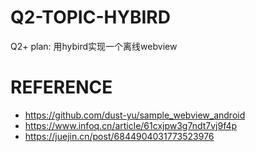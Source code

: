 # Q2-TOPIC-HYBIRD
Q2+ plan: 用hybird实现一个离线webview

# REFERENCE
- https://github.com/dust-yu/sample_webview_android
- https://www.infoq.cn/article/61cxjpw3g7ndt7vj9f4p
- https://juejin.cn/post/6844904031773523976

